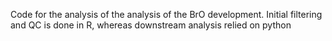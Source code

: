 Code for the analysis of the analysis of the BrO development. 
Initial filtering and QC is done in R, whereas downstream analysis relied on python
